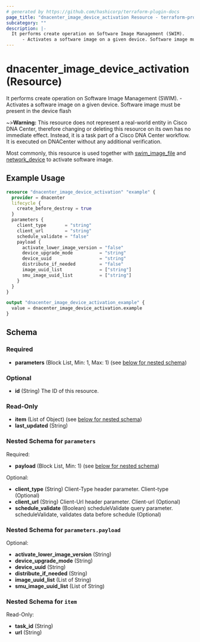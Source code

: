 ```yaml
---
# generated by https://github.com/hashicorp/terraform-plugin-docs
page_title: "dnacenter_image_device_activation Resource - terraform-provider-dnacenter"
subcategory: ""
description: |-
  It performs create operation on Software Image Management (SWIM).
      - Activates a software image on a given device. Software image must be present in the device flash
---
```


# dnacenter_image_device_activation (Resource)

It performs create operation on Software Image Management (SWIM).
	- Activates a software image on a given device. Software image must be present in the device flash

~>**Warning:**
This resource does not represent a real-world entity in Cisco DNA Center, therefore changing or deleting this resource on its own has no immediate effect.
Instead, it is a task part of a Cisco DNA Center workflow. It is executed on DNACenter without any additional verification.

Most commonly, this resource is used together with [swim_image_file](./swim_image_file.md) and [network_device](./network_device.md) to activate software image.

## Example Usage

```terraform
resource "dnacenter_image_device_activation" "example" {
  provider = dnacenter
  lifecycle {
    create_before_destroy = true
  }
  parameters {
    client_type       = "string"
    client_url        = "string"
    schedule_validate = "false"
    payload {
      activate_lower_image_version = "false"
      device_upgrade_mode          = "string"
      device_uuid                  = "string"
      distribute_if_needed         = "false"
      image_uuid_list              = ["string"]
      smu_image_uuid_list          = ["string"]
    }
  }
}

output "dnacenter_image_device_activation_example" {
  value = dnacenter_image_device_activation.example
}
```

<!-- schema generated by tfplugindocs -->
## Schema

### Required

- **parameters** (Block List, Min: 1, Max: 1) (see [below for nested schema](#nestedblock--parameters))

### Optional

- **id** (String) The ID of this resource.

### Read-Only

- **item** (List of Object) (see [below for nested schema](#nestedatt--item))
- **last_updated** (String)

<a id="nestedblock--parameters"></a>
### Nested Schema for `parameters`

Required:

- **payload** (Block List, Min: 1) (see [below for nested schema](#nestedblock--parameters--payload))

Optional:

- **client_type** (String) Client-Type header parameter. Client-type (Optional)
- **client_url** (String) Client-Url header parameter. Client-url (Optional)
- **schedule_validate** (Boolean) scheduleValidate query parameter. scheduleValidate, validates data before schedule (Optional)

<a id="nestedblock--parameters--payload"></a>
### Nested Schema for `parameters.payload`

Optional:

- **activate_lower_image_version** (String)
- **device_upgrade_mode** (String)
- **device_uuid** (String)
- **distribute_if_needed** (String)
- **image_uuid_list** (List of String)
- **smu_image_uuid_list** (List of String)



<a id="nestedatt--item"></a>
### Nested Schema for `item`

Read-Only:

- **task_id** (String)
- **url** (String)


